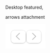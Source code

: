 Desktop featured,

arrows attachment

![screenshot 2025 08 22 at 2.12.53 pm](screenshot-2025-08-22-at-2.12.53-pm.png)